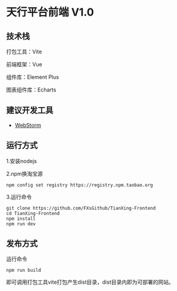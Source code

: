 # 天行平台前端 V1.0

## 技术栈

打包工具：Vite

前端框架：Vue

组件库：Element Plus

图表组件库：Echarts

## 建议开发工具

- [WebStorm](https://www.jetbrains.com/webstorm/)

## 运行方式

1.安装nodejs

2.npm换淘宝源
```shell
npm config set registry https://registry.npm.taobao.org
```

3.运行命令

```shell
git clone https://github.com/FXsGithub/TianXing-Frontend
cd TianXing-Frontend
npm install 
npm run dev
```

## 发布方式

运行命令

```shell
npm run build
```

即可调用打包工具vite打包产生dist目录，dist目录内即为可部署的网站。